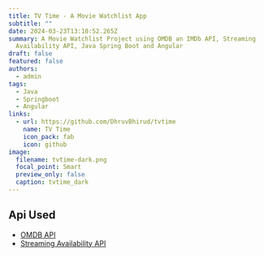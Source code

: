 ```yaml
---
title: TV Time - A Movie Watchlist App
subtitle: ""
date: 2024-03-23T13:10:52.265Z
summary: A Movie Watchlist Project using OMDB an IMDb API, Streaming
  Availability API, Java Spring Boot and Angular
draft: false
featured: false
authors:
  - admin
tags:
  - Java
  - Springboot
  - Angular
links:
  - url: https://github.com/DhruvBhirud/tvtime
    name: TV Time
    icon_pack: fab
    icon: github
image:
  filename: tvtime-dark.png
  focal_point: Smart
  preview_only: false
  caption: tvtime_dark
---
```

## Api Used

* [OMDB API](http://www.omdbapi.com/)
* [Streaming Availability API](https://rapidapi.com/movie-of-the-night-movie-of-the-night-default/api/streaming-availability/)